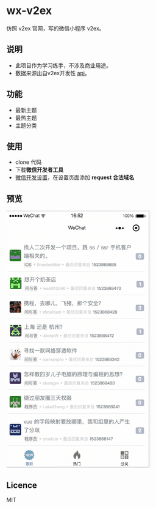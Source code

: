 # wx-v2ex
仿照 v2ex 官网，写的微信小程序 v2ex。

## 说明

- 此项目作为学习练手，不涉及商业用途。
- 数据来源出自v2ex开发性 [api](https://www.v2ex.com/p/7v9TEc53)。

## 功能

- 最新主题
- 最热主题
- 主题分类

## 使用

- clone 代码
- 下载**微信开发者工具**
- [微信开发设置](https://mp.weixin.qq.com/wxopen/devprofile)，在设置页面添加 **request 合法域名**

## 预览
  
  ![图片](./screenShow.gif)
  
## Licence
MIT

